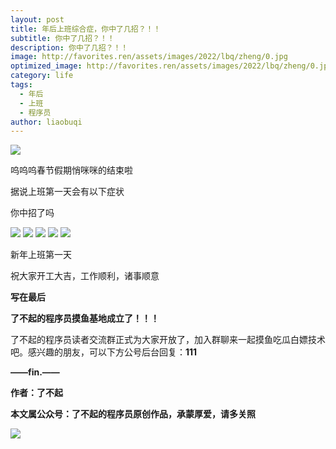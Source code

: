```yaml
---
layout: post
title: 年后上班综合症，你中了几招？！！
subtitle: 你中了几招？！！
description: 你中了几招？！！
image: http://favorites.ren/assets/images/2022/lbq/zheng/0.jpg
optimized_image: http://favorites.ren/assets/images/2022/lbq/zheng/0.jpg
category: life
tags:
  - 年后
  - 上班
  - 程序员
author: liaobuqi
---
```

![](http://favorites.ren/assets/images/2021/cartoon/bianbie/640.jpeg)

呜呜呜春节假期悄咪咪的结束啦

据说上班第一天会有以下症状

你中招了吗

![](http://favorites.ren/assets/images/2022/lbq/zheng/640.jpeg)
![](http://favorites.ren/assets/images/2022/lbq/zheng/640-1.jpeg)
![](http://favorites.ren/assets/images/2022/lbq/zheng/640-2.jpeg)
![](http://favorites.ren/assets/images/2022/lbq/zheng/640-3.jpeg)
![](http://favorites.ren/assets/images/2022/lbq/zheng/640-4.jpeg)

新年上班第一天

祝大家开工大吉，工作顺利，诸事顺意

**写在最后**

**了不起的程序员摸鱼基地成立了！！！**

了不起的程序员读者交流群正式为大家开放了，加入群聊来一起摸鱼吃瓜白嫖技术吧。感兴趣的朋友，可以下方公号后台回复：**111**

**——fin.——**

**作者：了不起**

**本文属公众号：了不起的程序员原创作品，承蒙厚爱，请多关照**

![](http://favorites.ren/assets/images/2021/lbq/tuodan/640.gif)